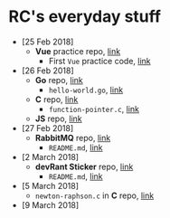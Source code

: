# RC's everyday stuff

* [25 Feb 2018]
  * __Vue__ practice repo, [link](/js/vue-practice)
    * First `Vue` practice code, [link](/js/vue-practice/first-vue.html)
* [26 Feb 2018]
  * __Go__ repo, [link](/go)
    * `hello-world.go`, [link](/go/hello-world.go)
  * __C__ repo, [link](/c)
    * `function-pointer.c`, [link](/c/function-pointer.c)
  * __JS__ repo, [link](/js)
* [27 Feb 2018]    
  * __RabbitMQ__ repo, [link](/rabbitmq)
    * `README.md`, [link](/rabbitmq/README.md)
* [2 March 2018]
  * __devRant Sticker__ repo, [link](/devrant-sticker)
    * `README.md`, [link](/devrant-sticker/README.md)
* [5 March 2018]  
  * `newton-raphson.c` in __C__ repo, [link](/c/newton-raphson.c)
* [9 March 2018] 
